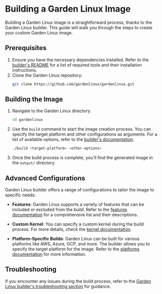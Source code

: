 # Building a Garden Linux Image

Building a Garden Linux image is a straightforward process, thanks to the Garden Linux builder. This guide will walk you through the steps to create your custom Garden Linux image.

## Prerequisites

1. Ensure you have the necessary dependencies installed. Refer to the [builder's README](https://github.com/gardenlinux/builder#readme) for a list of required tools and their installation instructions.
2. Clone the Garden Linux repository:
   ```bash
   git clone https://github.com/gardenlinux/gardenlinux.git
   ```

## Building the Image

1. Navigate to the Garden Linux directory:
   ```bash
   cd gardenlinux
   ```

2. Use the `build` command to start the image creation process. You can specify the target platform and other configurations as arguments. For a list of available options, refer to the [builder's documentation](https://github.com/gardenlinux/builder#readme).
   ```bash
   ./build <target-platform> <other-options>
   ```

3. Once the build process is complete, you'll find the generated image in the `output/` directory.

## Advanced Configurations

Garden Linux builder offers a range of configurations to tailor the image to specific needs:

- **Features**: Garden Linux supports a variety of features that can be included or excluded from the build. Refer to the [features documentation](https://github.com/gardenlinux/gardenlinux/tree/main/features) for a comprehensive list and their descriptions.

- **Custom Kernel**: You can specify a custom kernel during the build process. For more details, check the [kernel documentation](https://github.com/gardenlinux/gardenlinux/blob/docs-refactor-docsfolder/docs/00_introduction/kernel.md).

- **Platform-Specific Builds**: Garden Linux can be built for various platforms like AWS, Azure, GCP, and more. The builder allows you to specify the target platform for the image. Refer to the [platforms documentation](https://github.com/gardenlinux/gardenlinux/tree/main/features) for more information.

## Troubleshooting

If you encounter any issues during the build process, refer to the [Garden Linux builder's troubleshooting section](https://github.com/gardenlinux/builder#troubleshooting) for guidance.

